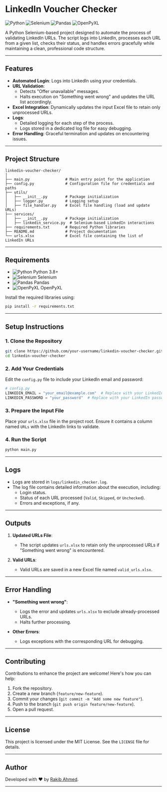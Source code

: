 # **LinkedIn Voucher Checker**

![Python](https://img.shields.io/badge/Python-3.8%2B-blue?logo=python&logoColor=white)
![Selenium](https://img.shields.io/badge/Selenium-Automation-green?logo=selenium&logoColor=white)
![Pandas](https://img.shields.io/badge/Pandas-Data_Analysis-blue?logo=pandas&logoColor=white)
![OpenPyXL](https://img.shields.io/badge/OpenPyXL-Excel_Integration-green)

A Python Selenium-based project designed to automate the process of validating LinkedIn URLs. The script logs into LinkedIn, processes each URL from a given list, checks their status, and handles errors gracefully while maintaining a clean, professional code structure.

---

## **Features**
- **Automated Login**: Logs into LinkedIn using your credentials.
- **URL Validation**:
  - Detects "Offer unavailable" messages.
  - Halts execution on "Something went wrong" and updates the URL list accordingly.
- **Excel Integration**: Dynamically updates the input Excel file to retain only unprocessed URLs.
- **Logs**:
  - Detailed logging for each step of the process.
  - Logs stored in a dedicated log file for easy debugging.
- **Error Handling**: Graceful termination and updates on encountering issues.

---

## **Project Structure**
```
linkedin-voucher-checker/
│
├── main.py                # Main entry point for the application
├── config.py              # Configuration file for credentials and paths
├── utils/
│   ├── __init__.py        # Package initialization
│   ├── logger.py          # Logging setup
│   ├── file_handler.py    # Excel file handling (load and update URLs)
├── services/
│   ├── __init__.py        # Package initialization
│   ├── linkedin_service.py  # Selenium-based LinkedIn interactions
├── requirements.txt       # Required Python libraries
├── README.md              # Project documentation
└── urls.xlsx              # Excel file containing the list of LinkedIn URLs
```

---

## **Requirements**
- ![Python](https://img.shields.io/badge/Python-3.8%2B-blue?logo=python&logoColor=white) Python 3.8+
- ![Selenium](https://img.shields.io/badge/Selenium-Automation-green?logo=selenium&logoColor=white) Selenium
- ![Pandas](https://img.shields.io/badge/Pandas-Data_Analysis-blue?logo=pandas&logoColor=white) Pandas
- ![OpenPyXL](https://img.shields.io/badge/OpenPyXL-Excel_Integration-green) OpenPyXL

Install the required libraries using:
```bash
pip install -r requirements.txt
```

---

## **Setup Instructions**

### 1. **Clone the Repository**
```bash
git clone https://github.com/your-username/linkedin-voucher-checker.git
cd linkedin-voucher-checker
```

### 2. **Add Your Credentials**
Edit the `config.py` file to include your LinkedIn email and password:
```python
# config.py
LINKEDIN_EMAIL = "your_email@example.com"  # Replace with your LinkedIn email
LINKEDIN_PASSWORD = "your_password"  # Replace with your LinkedIn password
```

### 3. **Prepare the Input File**
Place your `urls.xlsx` file in the project root. Ensure it contains a column named `URLs` with the LinkedIn links to validate.

### 4. **Run the Script**
```bash
python main.py
```

---

## **Logs**
- Logs are stored in `logs/linkedin_checker.log`.
- The log file contains detailed information about the execution, including:
  - Login status.
  - Status of each URL processed (`Valid`, `Skipped`, or `Unchecked`).
  - Errors and exceptions, if any.

---

## **Outputs**
1. **Updated URLs File**:
   - The script updates `urls.xlsx` to retain only the unprocessed URLs if "Something went wrong" is encountered.

2. **Valid URLs**:
   - Valid URLs are saved in a new Excel file named `valid_urls.xlsx`.

---

## **Error Handling**
- **"Something went wrong"**:
  - Logs the error and updates `urls.xlsx` to exclude already-processed URLs.
  - Halts further processing.
  
- **Other Errors**:
  - Logs exceptions with the corresponding URL for debugging.

---

## **Contributing**
Contributions to enhance the project are welcome! Here's how you can help:
1. Fork the repository.
2. Create a new branch (`feature/new-feature`).
3. Commit your changes (`git commit -m "Add some new feature"`).
4. Push to the branch (`git push origin feature/new-feature`).
5. Open a pull request.

---

## **License**
This project is licensed under the MIT License. See the `LICENSE` file for details.

---

## **Author**
Developed with ❤️ by [Rakib Ahmed](https://www.linkedin.com/in/iamrakibahmed/).

---